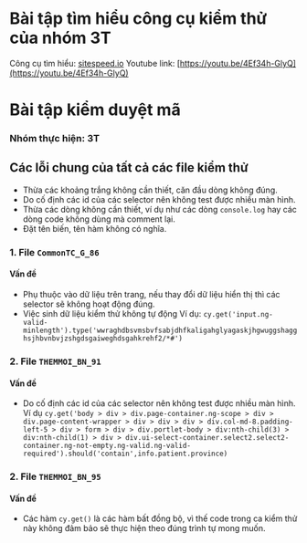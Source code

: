 
# Bài tập tìm hiểu công cụ kiểm thử của nhóm 3T
Công cụ tìm hiểu: [sitespeed.io](http://sitespeed.io)
Youtube link: [https://youtu.be/4Ef34h-GlyQ](https://youtu.be/4Ef34h-GlyQ)

# Bài tập kiểm duyệt mã
### Nhóm thực hiện: 3T
## Các lỗi chung của tất cả các file kiểm thử
* Thừa các khoảng trắng không cần thiết, căn đầu dòng không đúng.
* Do cố định các id của các selector nên không test được nhiều màn hình.
* Thừa các dòng không cần thiết, ví dụ như các dòng `console.log` hay các dòng code không dùng mà comment lại.
* Đặt tên biến, tên hàm không có nghĩa.
### 1. File `CommonTC_G_86`
#### Vấn đề
* Phụ thuộc vào dữ liệu trên trang, nếu thay đổi dữ liệu hiển thị thì các selector sẽ không hoạt động đúng.
* Việc sinh dữ liệu kiểm thử không tự động
Ví dụ:
`cy.get('input.ng-valid-minlength').type('wwraghdbsvmsbvfsabjdhfkaligahglyagaskjhgwuggshagghsjhbvnbvjzshgdsgaiweghdsgahkrehf2/*#')`
### 2. File `THEMMOI_BN_91`
#### Vấn đề
* Do cố định các id của các selector nên không test được nhiều màn hình.
Ví dụ
`cy.get('body > div > div.page-container.ng-scope > div > div.page-content-wrapper > div > div > div > div.col-md-8.padding-left-5 > div > form > div > div.portlet-body > div:nth-child(3) > div:nth-child(1) > div > div.ui-select-container.select2.select2-container.ng-not-empty.ng-valid.ng-valid-required').should('contain',info.patient.province)`
### 2. File `THEMMOI_BN_95`
#### Vấn đề
* Các hàm `cy.get()` là các hàm bất đồng bộ, vì thế code trong ca kiểm thử này không đảm bảo sẽ thực hiện theo đúng trình tự mong muốn.
